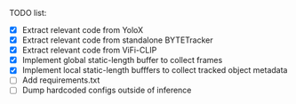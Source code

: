 TODO list:
- [x] Extract relevant code from YoloX
- [x] Extract relevant code from standalone BYTETracker
- [x] Extract relevant code from ViFi-CLIP
- [x] Implement global static-length buffer to collect frames
- [x] Implement local static-length bufffers to collect tracked object metadata
- [ ] Add requirements.txt
- [ ] Dump hardcoded configs outside of inference
